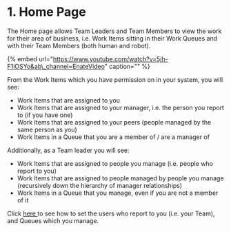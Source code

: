 # 1. Home Page

The Home page allows Team Leaders and Team Members to view the work for their area of business, i.e. Work Items sitting in their Work Queues and with their Team Members \(both human and robot\).

{% embed url="https://www.youtube.com/watch?v=5jh-F1iOSYo&ab\_channel=EnateVideo" caption="" %}

From the Work Items which you have permission on in your system, you will see:

* Work Items that are assigned to you
* Work Items that are assigned to your manager, i.e. the person you report to \(if you have one\)
* Work Items that are assigned to your peers \(people managed by the same person as you\)
* Work Items in a Queue that you are a member of / are a manager of

Additionally, as a Team leader you will see:

* Work Items that are assigned to people you manage \(i.e. people who report to you\)
* Work Items that are assigned to people managed by people you manage \(recursively down the hierarchy of manager relationships\)
* Work Items in a Queue that you manage, even if you are not a member of it

Click [here ](../2.-team-leader-setting-your-teams-and-queues.md)to see how to set the users who report to you \(i.e. your Team\), and Queues which you manage.

